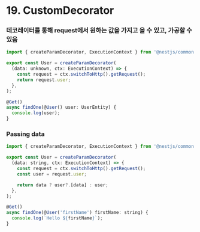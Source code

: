 # 19. CustomDecorator

### 데코레이터를 통해 request에서 원하는 값을 가지고 올 수 있고, 가공할 수 있음

```jsx
import { createParamDecorator, ExecutionContext } from '@nestjs/common';

export const User = createParamDecorator(
  (data: unknown, ctx: ExecutionContext) => {
    const request = ctx.switchToHttp().getRequest();
    return request.user;
  },
);
```

```jsx
@Get()
async findOne(@User() user: UserEntity) {
  console.log(user);
}

```

### **Passing data**

```jsx
import { createParamDecorator, ExecutionContext } from '@nestjs/common';

export const User = createParamDecorator(
  (data: string, ctx: ExecutionContext) => {
    const request = ctx.switchToHttp().getRequest();
    const user = request.user;

    return data ? user?.[data] : user;
  },
);
```

```jsx
@Get()
async findOne(@User('firstName') firstName: string) {
  console.log(`Hello ${firstName}`);
}
```